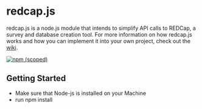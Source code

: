# redcap.js
redcap.js is a node.js module that intends to simplify API calls to REDCap, a survey and database creation tool.
For more information on how redcap.js works and how you can implement it into your own project, check out the [wiki](https://github.iu.edu/csi/redcap.js/wiki).

[![npm (scoped)](https://img.shields.io/npm/v/@cycle/core.svg)]()

Getting Started
----------------
* Make sure that Node-js is installed on your Machine
* run npm install
